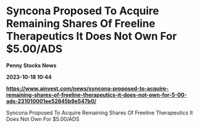 # Syncona Proposed To Acquire Remaining Shares Of Freeline Therapeutics It Does Not Own For $5.00/ADS
**Penny Stocks News**

**2023-10-18 10:44**

**https://www.ainvest.com/news/syncona-proposed-to-acquire-remaining-shares-of-freeline-therapeutics-it-does-not-own-for-5-00-ads-231010001ee52845b9e547b0/**

Syncona Proposed To Acquire Remaining Shares Of Freeline Therapeutics It Does Not Own For $5.00/ADS